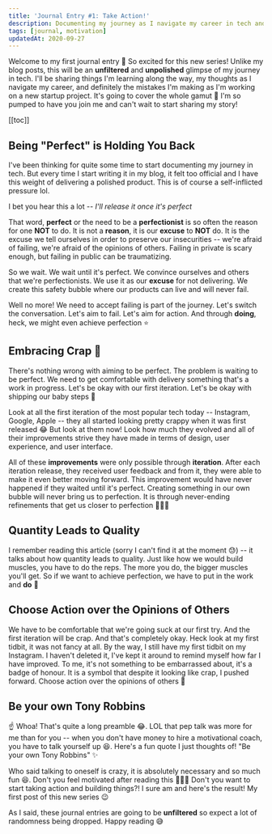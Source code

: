 ```yaml
---
title: 'Journal Entry #1: Take Action!'
description: Documenting my journey as I navigate my career in tech and building a startup.
tags: [journal, motivation]
updatedAt: 2020-09-27
---
```


Welcome to my first journal entry 👋 So excited for this new series! Unlike my blog posts, this will be an **unfiltered** and **unpolished** glimpse of my journey in tech. I'll be sharing things I'm learning along the way, my thoughts as I navigate my career, and definitely the mistakes I'm making as I'm working on a new startup project. It's going to cover the whole gamut 🌈 I'm so pumped to have you join me and can't wait to start sharing my story!

[[toc]]

## Being "Perfect" is Holding You Back

I've been thinking for quite some time to start documenting my journey in tech. But every time I start writing it in my blog, it felt too official and I have this weight of delivering a polished product. This is of course a self-inflicted pressure lol.

I bet you hear this a lot -- _I'll release it once it's perfect_

That word, **perfect** or the need to be a **perfectionist** is so often the reason for one **NOT** to do. It is not a **reason**, it is our **excuse** to **NOT** do. It is the excuse we tell ourselves in order to preserve our insecurities -- we're afraid of failing, we're afraid of the opinions of others. Failing in private is scary enough, but failing in public can be traumatizing.

So we wait. We wait until it's perfect. We convince ourselves and others that we're perfectionists. We use it as our **excuse** for not delivering. We create this safety bubble where our products can live and will never fail.

Well no more! We need to accept failing is part of the journey. Let's switch the conversation. Let's aim to fail. Let's aim for action. And through **doing**, heck, we might even achieve perfection ⭐️

## Embracing Crap 💩

There's nothing wrong with aiming to be perfect. The problem is waiting to be perfect. We need to get comfortable with delivery something that's a work in progress. Let's be okay with our first iteration. Let's be okay with shipping our baby steps 🐾

Look at all the first iteration of the most popular tech today -- Instagram, Google, Apple -- they all started looking pretty crappy when it was first released 😂 But look at them now! Look how much they evolved and all of their improvements strive they have made in terms of design, user experience, and user interface.

All of these **improvements** were only possible through **iteration**. After each iteration release, they received user feedback and from it, they were able to make it even better moving forward. This improvement would have never happened if they waited until it's perfect. Creating something in our own bubble will never bring us to perfection. It is through never-ending refinements that get us closer to perfection 🧗🏻‍♀️

## Quantity Leads to Quality

I remember reading this article (sorry I can't find it at the moment 😓) -- it talks about how quantity leads to quality. Just like how we would build muscles, you have to do the reps. The more you do, the bigger muscles you'll get. So if we want to achieve perfection, we have to put in the work and **do** 👟

## Choose Action over the Opinions of Others

We have to be comfortable that we're going suck at our first try. And the first iteration will be crap. And that's completely okay. Heck look at my first tidbit, it was not fancy at all. By the way, I still have my first tidbit on my Instagram. I haven't deleted it, I've kept it around to remind myself how far I have improved. To me, it's not something to be embarrassed about, it's a badge of honour. It is a symbol that despite it looking like crap, I pushed forward. Choose action over the opinions of others 💪

## Be your own Tony Robbins

☝️ Whoa! That's quite a long preamble 😂. LOL that pep talk was more for me than for you -- when you don't have money to hire a motivational coach, you have to talk yourself up 😆. Here's a fun quote I just thoughts of! "Be your own Tony Robbins" ✨

Who said talking to oneself is crazy, it is absolutely necessary and so much fun 😆. Don't you feel motivated after reading this 🏋🏻‍♀️ Don't you want to start taking action and building things?! I sure am and here's the result! My first post of this new series 😉

As I said, these journal entries are going to be **unfiltered** so expect a lot of randomness being dropped. Happy reading 😅
